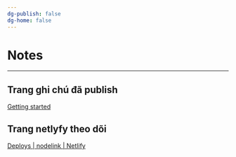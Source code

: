 ```yaml
---
dg-publish: false
dg-home: false
---
```

# Notes
---

Trang ghi chú đã publish
---
[Getting started](https://nodelink.netlify.app/)

Trang netlyfy theo dõi
---
[Deploys | nodelink | Netlify](https://app.netlify.com/sites/nodelink/deploys)

